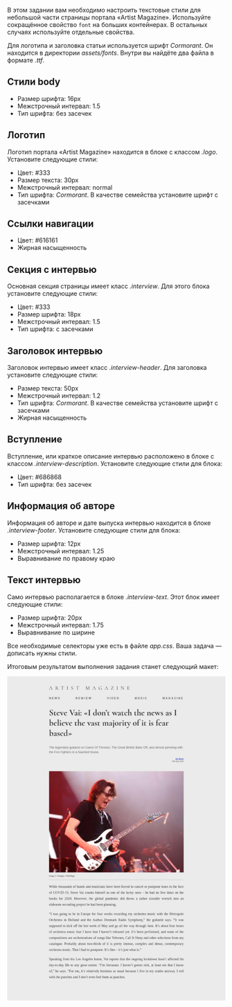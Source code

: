 В этом задании вам необходимо настроить текстовые стили для небольшой части страницы портала «Artist Magazine». Используйте сокращённое свойство `font` на больших контейнерах. В остальных случаях используйте отдельные свойства.

Для логотипа и заголовка статьи используется шрифт *Cormorant*. Он находится в директории *assets/fonts*. Внутри вы найдёте два файла в формате *.ttf*.

## Стили body

- Размер шрифта: 16px
- Межстрочный интервал: 1.5
- Тип шрифта: без засечек

## Логотип

Логотип портала «Artist Magazine» находится в блоке с классом *.logo*. Установите следующие стили:

- Цвет: #333
- Размер текста: 30px
- Межстрочный интервал: normal
- Тип шрифта: *Cormorant*. В качестве семейства установите шрифт с засечками

## Ссылки навигации

- Цвет: #616161
- Жирная насыщенность

## Секция с интервью

Основная секция страницы имеет класс *.interview*. Для этого блока установите следующие стили:

- Цвет: #333
- Размер шрифта: 18px
- Межстрочный интервал: 1.5
- Тип шрифта: с засечками

## Заголовок интервью

Заголовок интервью имеет класс *.interview-header*. Для заголовка установите следующие стили:

- Размер текста: 50px
- Межстрочный интервал: 1.2
- Тип шрифта: *Cormorant*. В качестве семейства установите шрифт с засечками
- Жирная насыщенность

## Вступление

Вступление, или краткое описание интервью расположено в блоке с классом *.interview-description*. Установите следующие стили для блока:

- Цвет: #686868
- Тип шрифта: без засечек

## Информация об авторе

Информация об авторе и дате выпуска интервью находится в блоке *.interview-footer*. Установите следующие стили для блока:

- Размер шрифта: 12px
- Межстрочный интервал: 1.25
- Выравнивание по правому краю

## Текст интервью

Само интервью располагается в блоке *.interview-text*. Этот блок имеет следующие стили:

- Размер шрифта: 20px
- Межстрочный интервал: 1.75
- Выравнивание по ширине

Все необходимые селекторы уже есть в файле *app.css*. Ваша задача — дописать нужны стили.

Итоговым результатом выполнения задания станет следующий макет:

![Итоговый макет](attach/eyJpZCI6IjBjNzdjM2IyMTBiMjgxZTU3ZmE1ZWRkOThkOGVmZWYzLmpwZyIsInN0b3JhZ2UiOiJjYWNoZSJ9)